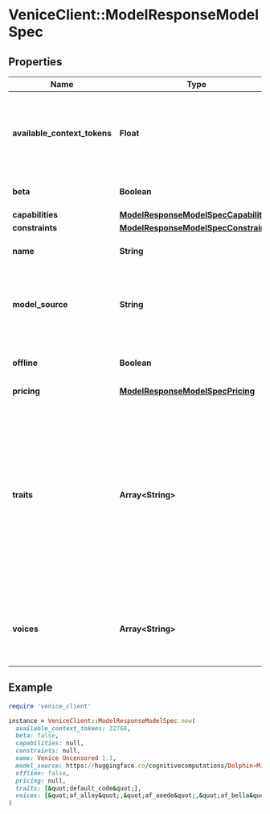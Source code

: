 # VeniceClient::ModelResponseModelSpec

## Properties

| Name | Type | Description | Notes |
| ---- | ---- | ----------- | ----- |
| **available_context_tokens** | **Float** | The context length supported by the model. Only applicable for text models. | [optional] |
| **beta** | **Boolean** | Is this model in beta? | [optional] |
| **capabilities** | [**ModelResponseModelSpecCapabilities**](ModelResponseModelSpecCapabilities.md) |  | [optional] |
| **constraints** | [**ModelResponseModelSpecConstraints**](ModelResponseModelSpecConstraints.md) |  | [optional] |
| **name** | **String** | The name of the model. | [optional] |
| **model_source** | **String** | The source of the model, such as a URL to the model repository. | [optional] |
| **offline** | **Boolean** | Is this model presently offline? | [optional][default to false] |
| **pricing** | [**ModelResponseModelSpecPricing**](ModelResponseModelSpecPricing.md) |  | [optional] |
| **traits** | **Array&lt;String&gt;** | Traits that apply to this model. You can specify a trait to auto-select a model vs. specifying the model ID in your request to avoid breakage as Venice updates and iterates on its models. | [optional] |
| **voices** | **Array&lt;String&gt;** | The voices available for this TTS model. Only applicable for TTS models. | [optional] |

## Example

```ruby
require 'venice_client'

instance = VeniceClient::ModelResponseModelSpec.new(
  available_context_tokens: 32768,
  beta: false,
  capabilities: null,
  constraints: null,
  name: Venice Uncensored 1.1,
  model_source: https://huggingface.co/cognitivecomputations/Dolphin-Mistral-24B-Venice-Edition,
  offline: false,
  pricing: null,
  traits: [&quot;default_code&quot;],
  voices: [&quot;af_alloy&quot;,&quot;af_aoede&quot;,&quot;af_bella&quot;,&quot;af_heart&quot;,&quot;af_jadzia&quot;]
)
```

